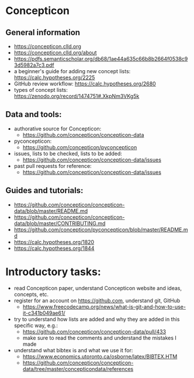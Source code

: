# Concepticon

## General information

- https://concepticon.clld.org
- https://concepticon.clld.org/about
- https://pdfs.semanticscholar.org/db68/1ae44a635c66b8b2664f0538c93d5982a7c3.pdf
- a beginner's guide for adding new concept lists: https://calc.hypotheses.org/2225
- GitHub review workflow: https://calc.hypotheses.org/2680
- types of concept lists: https://zenodo.org/record/1474751#.XkpNm3VKg5k

## Data and tools:

- authorative source for Concepticon:
  - https://github.com/concepticon/concepticon-data
- pyconcepticon:
  - https://github.com/concepticon/pyconcepticon
- issues, lists to be checked, lists to be added:
  - https://github.com/concepticon/concepticon-data/issues
- past pull requests for reference:
  - https://github.com/concepticon/concepticon-data/issues

## Guides and tutorials:

- https://github.com/concepticon/concepticon-data/blob/master/README.md
- https://github.com/concepticon/concepticon-data/blob/master/CONTRIBUTING.md
- https://github.com/concepticon/pyconcepticon/blob/master/README.md
- https://calc.hypotheses.org/1820
- https://calc.hypotheses.org/1844

# Introductory tasks:

- read Concepticon paper, understand Concepticon website and ideas, concepts, etc.
- register for an account on https://github.com, understand git, GitHub
  - https://www.freecodecamp.org/news/what-is-git-and-how-to-use-it-c341b049ae61/
- try to understand how lists are added and why they are added in this specific way, e.g.:
  - https://github.com/concepticon/concepticon-data/pull/433
  - make sure to read the comments and understand the mistakes I made
- understand what bibtex is and what we use it for:
  - https://www.economics.utoronto.ca/osborne/latex/BIBTEX.HTM
  - https://github.com/concepticon/concepticon-data/tree/master/concepticondata/references
